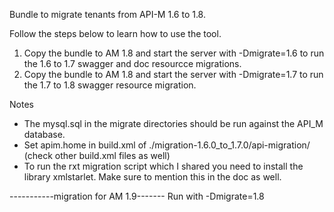 Bundle to migrate tenants from API-M 1.6 to 1.8.

Follow the steps below to learn how to use the tool.
1. Copy the bundle to AM 1.8 and start the server with -Dmigrate=1.6 to run the 1.6 to 1.7 swagger and doc resourcce migrations.
2. Copy the bundle to AM 1.8 and start the server with -Dmigrate=1.7 to run the 1.7 to 1.8 swagger resource migration.

Notes
- The mysql.sql in the migrate directories should be run against the API_M database.
- Set apim.home in build.xml of ./migration-1.6.0_to_1.7.0/api-migration/ (check other build.xml files as well)
- To run the rxt migration script which I shared you need to install the library xmlstarlet. Make sure to mention this in the doc as well. 

-----------migration for AM 1.9-------
Run with -Dmigrate=1.8
